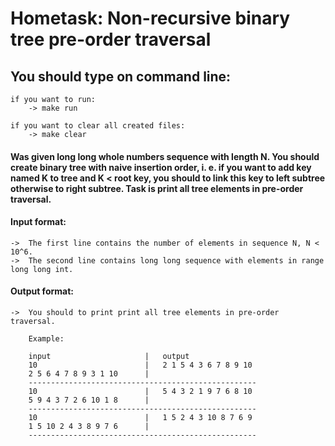 # Hometask: Non-recursive binary tree pre-order traversal

## You should type on command line:
    
    if you want to run:
        -> make run
        
    if you want to clear all created files:
        -> make clear
        
#### Was given long long whole numbers sequence with length N. You should create binary tree with naive insertion order, i. e. if you want to add key named K to tree and K < root key, you should to link this key to left subtree otherwise to right subtree. Task is print all tree elements in pre-order traversal.

#### Input format:

    ->  The first line contains the number of elements in sequence N, N < 10^6.
    ->  The second line contains long long sequence with elements in range long long int.
       
#### Output format:

    ->  You should to print print all tree elements in pre-order traversal.
    
        Example:
        
        input                     |   output
        10                        |   2 1 5 4 3 6 7 8 9 10
        2 5 6 4 7 8 9 3 1 10      |
        ---------------------------------------------------
        10                        |   5 4 3 2 1 9 7 6 8 10
        5 9 4 3 7 2 6 10 1 8      |
        ---------------------------------------------------
        10                        |   1 5 2 4 3 10 8 7 6 9
        1 5 10 2 4 3 8 9 7 6      |
        ---------------------------------------------------
        
